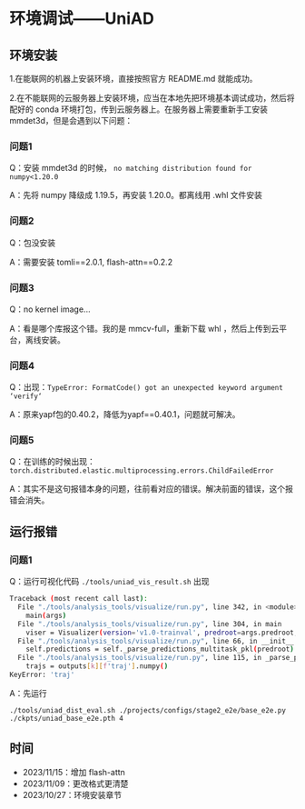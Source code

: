 # 环境调试——UniAD

## 环境安装

1.在能联网的机器上安装环境，直接按照官方 README.md 就能成功。

2.在不能联网的云服务器上安装环境，应当在本地先把环境基本调试成功，然后将配好的 conda 环境打包，传到云服务器上。在服务器上需要重新手工安装 mmdet3d，但是会遇到以下问题：

### 问题1

Q：安装 mmdet3d 的时候， `no matching distribution found for numpy<1.20.0`

A：先将 numpy 降级成 1.19.5，再安装 1.20.0。都离线用 .whl 文件安装

### 问题2

Q：包没安装

A：需要安装 tomli==2.0.1, flash-attn==0.2.2

### 问题3

Q：no kernel image...

A：看是哪个库报这个错。我的是 mmcv-full，重新下载 whl ，然后上传到云平台，离线安装。

### 问题4

Q：出现：`TypeError: FormatCode() got an unexpected keyword argument ‘verify‘`

A：原来yapf包的0.40.2，降低为yapf==0.40.1，问题就可解决。

### 问题5

Q：在训练的时候出现： `torch.distributed.elastic.multiprocessing.errors.ChildFailedError`

A：其实不是这句报错本身的问题，往前看对应的错误。解决前面的错误，这个报错会消失。

## 运行报错

### 问题1

Q：运行可视化代码 `./tools/uniad_vis_result.sh` 出现

```bash
Traceback (most recent call last):
  File "./tools/analysis_tools/visualize/run.py", line 342, in <module>
    main(args)
  File "./tools/analysis_tools/visualize/run.py", line 304, in main
    viser = Visualizer(version='v1.0-trainval', predroot=args.predroot, dataroot='data/nuscenes', **render_cfg)
  File "./tools/analysis_tools/visualize/run.py", line 66, in __init__
    self.predictions = self._parse_predictions_multitask_pkl(predroot)
  File "./tools/analysis_tools/visualize/run.py", line 115, in _parse_predictions_multitask_pkl
    trajs = outputs[k][f'traj'].numpy()
KeyError: 'traj'
```

A：先运行

```
./tools/uniad_dist_eval.sh ./projects/configs/stage2_e2e/base_e2e.py ./ckpts/uniad_base_e2e.pth 4
```


## 时间

* 2023/11/15：增加 flash-attn
* 2023/11/09：更改格式更清楚
* 2023/10/27：环境安装章节
